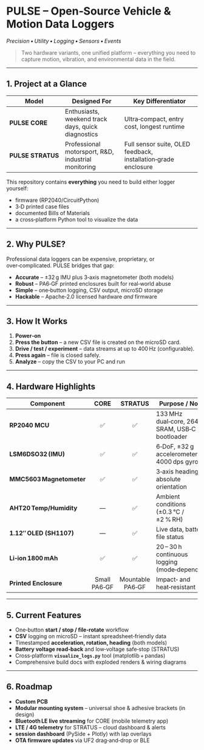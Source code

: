 # PULSE – Open‑Source Vehicle & Motion Data Loggers  
*Precision • Utility • Logging • Sensors • Events*

> Two hardware variants, one unified platform – everything you need to capture motion, vibration, and environmental data in the field.

---

## 1. Project at a Glance
| Model            | Designed For                                          | Key Differentiator |
|------------------|-------------------------------------------------------|--------------------|
| **PULSE CORE**   | Enthusiasts, weekend track days, quick diagnostics    | Ultra‑compact, entry cost, longest runtime |
| **PULSE STRATUS**| Professional motorsport, R&D, industrial monitoring   | Full sensor suite, OLED feedback, installation‑grade enclosure |

This repository contains **everything** you need to build either logger yourself:
* firmware (RP2040/CircuitPython)
* 3‑D printed case files
* documented Bills of Materials
* a cross‑platform Python tool to visualize the data

---

## 2. Why PULSE?
Professional data loggers can be expensive, proprietary, or over‑complicated. PULSE bridges that gap:

* **Accurate** – ±32 g IMU plus 3‑axis magnetometer (both models)  
* **Robust** – PA6‑GF printed enclosures built for real‑world abuse  
* **Simple** – one‑button logging, CSV output, microSD storage  
* **Hackable** – Apache‑2.0 licensed hardware *and* firmware

---

## 3. How It Works
1. **Power‑on**  
2. **Press the button** – a new CSV file is created on the microSD card.  
3. **Drive / test / experiment** – data streams at up to 400 Hz (configurable).  
4. **Press again** – file is closed safely.  
5. **Analyze** – copy the CSV to your PC and run  

---

## 4. Hardware Highlights
| Component             | CORE | STRATUS | Purpose / Notes                                   |
|-----------------------|:----:|:-------:|---------------------------------------------------|
| **RP2040 MCU**        | ✅   | ✅      | 133 MHz dual‑core, 264 kB SRAM, USB‑C bootloader  |
| **LSM6DSO32 (IMU)**   | ✅   | ✅      | 6‑DoF, ±32 g accelerometer + 4000 dps gyro        |
| **MMC5603 Magnetometer** | ✅ | ✅      | 3‑axis heading for absolute orientation           |
| **AHT20 Temp/Humidity** | —   | ✅      | Ambient conditions (±0.3 °C / ±2 % RH)            |
| **1.12″ OLED (SH1107)** | —   | ✅      | Live data, battery, file status                   |
| **Li‑ion 1800 mAh**   | ✅   | ✅      | 20 – 30 h continuous logging (mode‑dependent)      |
| **Printed Enclosure** | Small PA6‑GF | Mountable PA6‑GF | Impact‑ and heat‑resistant                        |

---

## 5. Current Features
* One‑button **start / stop / file‑rotate** workflow  
* **CSV** logging on microSD – instant spreadsheet‐friendly data  
* Timestamped **acceleration, rotation, heading** (both models)  
* **Battery voltage read‑back** and low‑voltage safe‑stop (STRATUS)  
* Cross‑platform **`visualize_logs.py`** tool (matplotlib + pandas)  
* Comprehensive build docs with exploded renders & wiring diagrams  

---

## 6. Roadmap
*  **Custom PCB**
*  **Modular mounting system** – universal shoe & adhesive brackets (in design)  
*  **Bluetooth LE live streaming** for CORE (mobile telemetry app)  
*  **LTE / 4G telemetry** for STRATUS – cloud dashboard & alerts  
*  **session dashboard** (PySide + Plotly) with lap overlays  
*  **OTA firmware updates** via UF2 drag‑and‑drop or BLE

